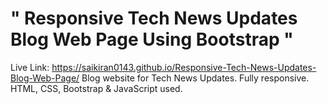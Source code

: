 # " Responsive Tech News Updates Blog Web Page Using Bootstrap "
Live Link:  https://saikiran0143.github.io/Responsive-Tech-News-Updates-Blog-Web-Page/
Blog website for Tech News Updates. Fully responsive. HTML, CSS, Bootstrap & JavaScript used. 
